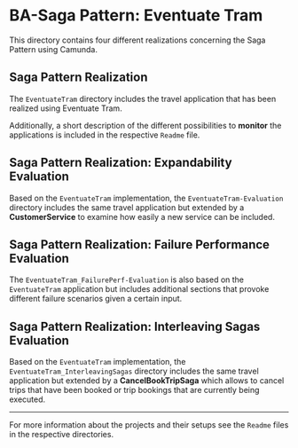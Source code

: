 # BA-Saga Pattern: Eventuate Tram
This directory contains four different realizations concerning the Saga Pattern using Camunda.


## Saga Pattern Realization

The `EventuateTram` directory includes the travel application that has been realized using Eventuate Tram.

Additionally, a short description of the different possibilities to   __monitor__ the applications is included in the respective `Readme` file.


## Saga Pattern Realization: Expandability Evaluation

Based on the `EventuateTram` implementation, the `EventuateTram-Evaluation` directory includes the same travel application but extended by a __CustomerService__ to examine how easily a new service can be included.



## Saga Pattern Realization: Failure Performance Evaluation

The `EventuateTram_FailurePerf-Evaluation` is also based on the `EventuateTram` application but includes additional sections that provoke different failure scenarios given a certain input.


## Saga Pattern Realization: Interleaving Sagas Evaluation

Based on the `EventuateTram` implementation, the `EventuateTram_InterleavingSagas` directory includes the same travel application but extended by a __CancelBookTripSaga__ which allows to cancel trips that
have been booked or trip bookings that are currently being executed.

-----------------------------------------------------------------------------
For more information about the projects and their setups see the `Readme` files in the respective directories.
